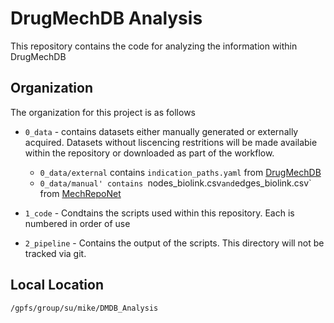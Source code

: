 # DrugMechDB Analysis

This repository contains the code for analyzing the information within DrugMechDB

## Organization

The organization for this project is as follows

-  `0_data` - contains datasets either manually generated or externally acquired. Datasets without
liscencing restritions will be made availabie within the repository or downloaded as part of the
workflow.

    - `0_data/external` contains `indication_paths.yaml` from [DrugMechDB](https://github.com/SuLab/DrugMechDB)
    - `0_data/manual' contains `nodes_biolink.csv` and `edges_biolink.csv` from [MechRepoNet](https://github.com/SuLab/MechRepoNet)

-  `1_code` - Condtains the scripts used within this repository. Each is numbered in order of use

-  `2_pipeline` - Contains the output of the scripts. This directory will not be tracked via git.

## Local Location

`/gpfs/group/su/mike/DMDB_Analysis`
